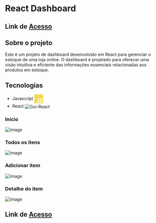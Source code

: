 # React Dashboard

## Link de [Acesso](https://react-dashboard-athena.vercel.app/)

## Sobre o projeto 

Este é um projeto de dashboard desenvolvido em React para gerenciar o estoque de uma loja online. O dashboard é projetado para oferecer uma visão intuitiva e eficiente das informações essenciais relacionadas aos produtos em estoque.

## Tecnologias
- Javascript <img align="center" alt="Gui-Js" height="30" width="30" src="https://raw.githubusercontent.com/devicons/devicon/master/icons/javascript/javascript-plain.svg"> 
- React <img align="center" alt="Gui-React" height="40" width="40" src="https://cdn.jsdelivr.net/gh/devicons/devicon/icons/react/react-original.svg" />
         
### Início

![image](https://github.com/athena272/react-dashboard/assets/58920070/55aa00b0-4f50-48a6-8a5b-e9823b8e080a)

### Todos os itens

![image](https://github.com/athena272/react-dashboard/assets/58920070/6168162c-7443-4fcd-9de2-b1d56d5ef74f)

### Adicionar item

![image](https://github.com/athena272/react-dashboard/assets/58920070/7f86b62d-362f-4746-a6c8-5d169a43c732)

### Detalhe do item

![image](https://github.com/athena272/react-dashboard/assets/58920070/4a3be971-737c-4891-b45c-07c3be14b70b)

## Link de [Acesso](https://react-dashboard-athena.vercel.app/)


